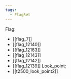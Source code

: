 ```yaml
---
tags:
  - FlagSet
---
```

Flag:
- [[flag_7]]
- [[flag_12140]]
- [[flag_12163]]
- [[flag_12143]]
- [[flag_12142]]
- [[flag_12139]]
Look_point:
- [[t2500_look_point2]]
